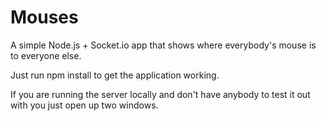 Mouses
======

A simple Node.js + Socket.io app that shows where everybody's mouse is to everyone else.

Just run npm install to get the application working.

If you are running the server locally and don't have anybody to test it out with you just open up two windows.
